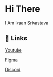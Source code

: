 
# Hi There

I Am Ivaan Srivastava
## 🔗 Links
[Youtube](http://youtube.com/@IvaanSrivastava-1359)

[Figma](figma.com/@ivaansrivastava)

[Discord](https://discord.gg/tNpH53dZ)

